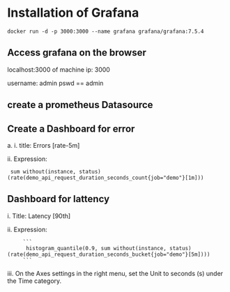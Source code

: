 # Installation of Grafana

```
docker run -d -p 3000:3000 --name grafana grafana/grafana:7.5.4
```

## Access grafana on the browser

localhost:3000 of machine ip: 3000

username: admin
pswd == admin

## create a prometheus Datasource

## Create a Dashboard for error 
 a.
  i. title: Errors [rate-5m]
  
  ii. Expression: 

```
 sum without(instance, status)(rate(demo_api_request_duration_seconds_count{job="demo"}[1m]))
```

## Dashboard for lattency

  i. Title: Latency [90th]
  
  ii. Expression:
  
         ```
          histogram_quantile(0.9, sum without(instance, status)(rate(demo_api_request_duration_seconds_bucket{job="demo"}[5m])))
         ```
         
  iii. On the Axes settings in the right menu, set the Unit to seconds (s) under the Time category.


